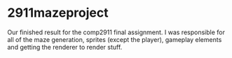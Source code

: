 # 2911mazeproject

Our finished result for the comp2911 final assignment. I was responsible for all of the maze generation, sprites (except the player), gameplay elements and getting the renderer to render stuff.
